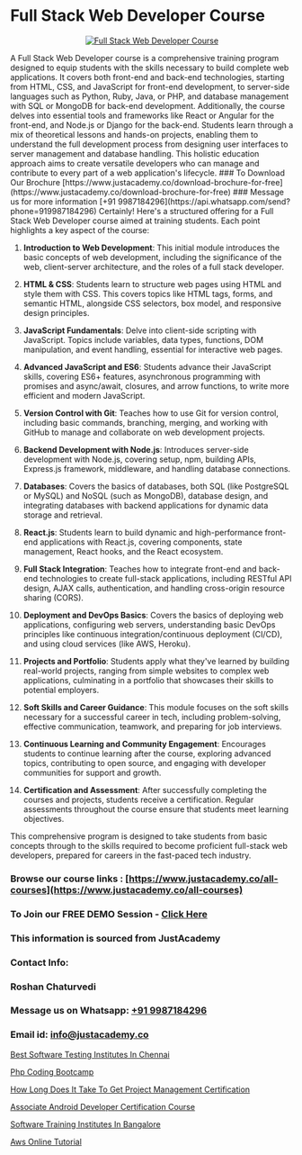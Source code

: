# Full Stack Web Developer Course

<p align="center">
  <a href="https://justacademy.co/program-detail/full-stack-web-development">
    <img src="https://justacademy.co/storage2/program_images/1704700371.webp" alt="Full Stack Web Developer Course">
  </a>
</p>
A Full Stack Web Developer course is a comprehensive training program designed to equip students with the skills necessary to build complete web applications. It covers both front-end and back-end technologies, starting from HTML, CSS, and JavaScript for front-end development, to server-side languages such as Python, Ruby, Java, or PHP, and database management with SQL or MongoDB for back-end development. Additionally, the course delves into essential tools and frameworks like React or Angular for the front-end, and Node.js or Django for the back-end. Students learn through a mix of theoretical lessons and hands-on projects, enabling them to understand the full development process from designing user interfaces to server management and database handling. This holistic education approach aims to create versatile developers who can manage and contribute to every part of a web application's lifecycle.
### To Download Our Brochure [https://www.justacademy.co/download-brochure-for-free](https://www.justacademy.co/download-brochure-for-free)
### Message us for more information [+91 9987184296](https://api.whatsapp.com/send?phone=919987184296)
Certainly! Here's a structured offering for a Full Stack Web Developer course aimed at training students. Each point highlights a key aspect of the course:

1) **Introduction to Web Development**: This initial module introduces the basic concepts of web development, including the significance of the web, client-server architecture, and the roles of a full stack developer. 

2) **HTML & CSS**: Students learn to structure web pages using HTML and style them with CSS. This covers topics like HTML tags, forms, and semantic HTML, alongside CSS selectors, box model, and responsive design principles.

3) **JavaScript Fundamentals**: Delve into client-side scripting with JavaScript. Topics include variables, data types, functions, DOM manipulation, and event handling, essential for interactive web pages.

4) **Advanced JavaScript and ES6**: Students advance their JavaScript skills, covering ES6+ features, asynchronous programming with promises and async/await, closures, and arrow functions, to write more efficient and modern JavaScript.

5) **Version Control with Git**: Teaches how to use Git for version control, including basic commands, branching, merging, and working with GitHub to manage and collaborate on web development projects.

6) **Backend Development with Node.js**: Introduces server-side development with Node.js, covering setup, npm, building APIs, Express.js framework, middleware, and handling database connections.

7) **Databases**: Covers the basics of databases, both SQL (like PostgreSQL or MySQL) and NoSQL (such as MongoDB), database design, and integrating databases with backend applications for dynamic data storage and retrieval.

8) **React.js**: Students learn to build dynamic and high-performance front-end applications with React.js, covering components, state management, React hooks, and the React ecosystem.

9) **Full Stack Integration**: Teaches how to integrate front-end and back-end technologies to create full-stack applications, including RESTful API design, AJAX calls, authentication, and handling cross-origin resource sharing (CORS).

10) **Deployment and DevOps Basics**: Covers the basics of deploying web applications, configuring web servers, understanding basic DevOps principles like continuous integration/continuous deployment (CI/CD), and using cloud services (like AWS, Heroku).

11) **Projects and Portfolio**: Students apply what they've learned by building real-world projects, ranging from simple websites to complex web applications, culminating in a portfolio that showcases their skills to potential employers.

12) **Soft Skills and Career Guidance**: This module focuses on the soft skills necessary for a successful career in tech, including problem-solving, effective communication, teamwork, and preparing for job interviews.

13) **Continuous Learning and Community Engagement**: Encourages students to continue learning after the course, exploring advanced topics, contributing to open source, and engaging with developer communities for support and growth.

14) **Certification and Assessment**: After successfully completing the courses and projects, students receive a certification. Regular assessments throughout the course ensure that students meet learning objectives. 

This comprehensive program is designed to take students from basic concepts through to the skills required to become proficient full-stack web developers, prepared for careers in the fast-paced tech industry.

### Browse our course links : [https://www.justacademy.co/all-courses](https://www.justacademy.co/all-courses) 
### To Join our FREE DEMO Session - [Click Here](https://www.justacademy.co/register-for-course-demo)


### This information is sourced from JustAcademy
### Contact Info:
### Roshan Chaturvedi
### Message us on Whatsapp: [+91 9987184296](https://api.whatsapp.com/send?phone=919987184296)
### Email id: [info@justacademy.co](mailto:info@justacademy.co)
                
[Best Software Testing Institutes In Chennai](https://www.linkedin.com/pulse/best-software-testing-institutes-chennai-justacademy-boston-xiooe?trackingId=epX9PPfYdP1E1pK4%2B2spGA%3D%3D&lipi=urn%3Ali%3Apage%3Ad_flagship3_company_admin%3BTbY8fN%2BZSiWS3%2FqQQu1Jtw%3D%3D)

[Php Coding Bootcamp](https://www.linkedin.com/pulse/php-coding-bootcamp-justacademy-berlin-4a1ee?trackingId=aUfm13xxGmV9g1OQYELOaQ%3D%3D&lipi=urn%3Ali%3Apage%3Ad_flagship3_company_admin%3BWtIq9U3gRByMpXlbn9mh%2Bw%3D%3D)

[How Long Does It Take To Get Project Management Certification](https://medium.com/@justacademytraining/how-long-does-it-take-to-get-project-management-certification-8417019fb62f)

[Associate Android Developer Certification Course](https://medium.com/@justacademytraining/associate-android-developer-certification-course-f300062c316e)

[Software Training Institutes In Bangalore](https://justacademyin.github.io/justacademy/software-training-institutes-in-bangalore)

[Aws Online Tutorial](https://justacademyin.github.io/justacademy/aws-online-tutorial)

